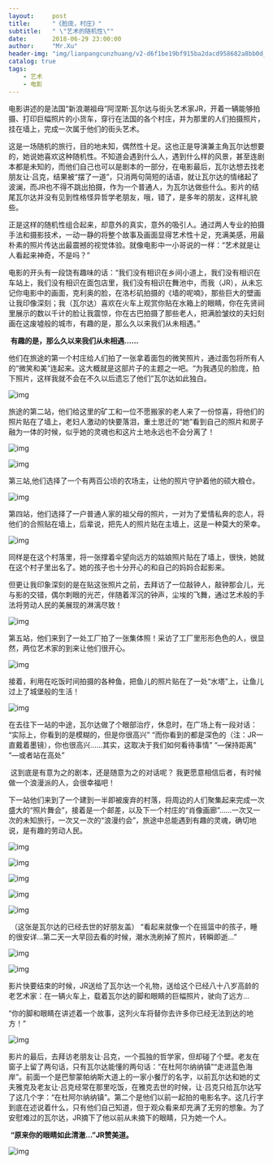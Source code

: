 ```yaml
---
layout:     post
title:      "《脸庞，村庄》"
subtitle:   " \"艺术的随机性\""
date:       2018-06-29 23:00:00
author:     "Mr.Xu"
header-img: "img/lianpangcunzhuang/v2-d6f1be19bf915ba2dacd958682a8bb0d_b.jpg"
catalog: true
tags:
    - 艺术
    - 电影
---
```


​	电影讲述的是法国“新浪潮祖母”阿涅斯·瓦尔达与街头艺术家JR，开着一辆能够拍摄、打印巨幅照片的小货车，穿行在法国的各个村庄，并为那里的人们拍摄照片，挂在墙上，完成一次属于他们的街头艺术。

​	这是一场随机的旅行，目的地未知，偶然性十足。这也正是导演兼主角瓦尔达想要的，她说她喜欢这种随机性。不知道会遇到什么人，遇到什么样的风景，甚至连剧本都是未知的，而他们自己也可以是剧本的一部分，在电影最后，瓦尔达想去找老朋友让·吕克，结果被“摆了一道”，只消两句简短的话语，就让瓦尔达的情绪起了波澜，而JR也不得不跳出拍摄，作为一个普通人，为瓦尔达做些什么。影片的结尾瓦尔达并没有见到性格怪异哲学老朋友，哦，错了，是多年的朋友，这样礼貌些。

​	正是这样的随机性组合起来，却意外的真实，意外的吸引人。通过两人专业的拍摄手法和摄影技术，一动一静的将整个故事及画面显得艺术性十足，充满美感，用最朴素的照片传达出最震撼的视觉体验。就像电影中一小哥说的一样：“艺术就是让人看起来神奇，不是吗？”

​	电影的开头有一段饶有趣味的话：“我们没有相识在乡间小道上，我们没有相识在车站上，我们没有相识在面包店里，我们没有相识在舞池中，而我（JR），从未忘记你电影中的画面，克利奥的脸，在洛杉矶拍摄的《墙的呢喃》，那些巨大的壁画让我印像深刻；我（瓦尔达）喜欢在火车上观赏你贴在水箱上的眼睛，你在先贤祠里展示的数以千计的脸让我震惊，你在古巴拍摄了那些老人，把满脸皱纹的夫妇刻画在这废墟般的城市，有趣的是，那么久以来我们从未相遇。”

​	**有趣的是，那么久以来我们从未相遇……**

​	他们在旅途的第一个村庄给人们拍了一张拿着面包的微笑照片，通过面包将所有人的“微笑和美”连起来。这大概就是这部片子的主题之一吧。“为我遇见的脸庞，拍下照片，这样我就不会在不久以后遗忘了他们”瓦尔达如此独白。

![img](/img/lianpangcunzhuang/v2-726325023a9e70e536d03a34ea7f0310_b.jpg)

旅途的第二站，他们给这里的矿工和一位不愿搬家的老人来了一份惊喜，将他们的照片贴在了墙上，老妇人激动的快要落泪，重土思迁的“她”看到自己的照片和房子融为一体的时候，似乎她的灵魂也和这片土地永远也不会分离了！

![img](/img/lianpangcunzhuang/v2-983a2a406f658ee2de4b5b9f5e2962d4_b.jpg)

![img](/img/lianpangcunzhuang/v2-1377a70b65e4cbc907bdd473e86c9ae0_b.jpg)

第三站,他们选择了一个有两百公顷的农场主，让他的照片守护着他的硕大粮仓。

![img](/img/lianpangcunzhuang/v2-31b93f33b211d7bfc1dae9b3431ffcf1_b.jpg)

第四站，他们选择了一户普通人家的祖父母的照片，一对为了爱情私奔的恋人，将他们的合照贴在墙上，后辈说，把先人的照片贴在主墙上，这是一种莫大的荣幸。

![img](/img/lianpangcunzhuang/v2-eca78cd75c979bffbbbc5949c2c08422_b.jpg)

​	同样是在这个村落里，将一张撑着伞望向远方的姑娘照片贴在了墙上，很快，她就在这个村子里出名了。她的孩子也十分开心的和自己的妈妈合起影来。

​	但更让我印象深刻的是在贴这张照片之前，去拜访了一位敲钟人，敲钟那会儿，光与影的交错，偶尔刺眼的光芒，伴随着浑沉的钟声，尘埃的飞舞，通过艺术般的手法将劳动人民的美展现的淋漓尽致！

![img](/img/lianpangcunzhuang/v2-12f30553af0e3d360e16b89219902b62_b.jpg)

第五站，他们来到了一处工厂拍了一张集体照！采访了工厂里形形色色的人，很显然，两位艺术家的到来让他们很开心。

![img](/img/lianpangcunzhuang/v2-ae78be52a971a2d6b103f7bdaa0dc8bb_b.jpg)

接着，利用在吃饭时间拍摄的各种鱼，把鱼儿的照片贴在了一处“水塔”上，让鱼儿过上了城堡般的生活！

![img](/img/lianpangcunzhuang/v2-cd091be088cf320e6b0f5f7e5e8bc731_b.jpg)

​	在去往下一站的中途，瓦尔达做了个眼部治疗，休息时，在广场上有一段对话： “实际上，你看到的是模糊的，但是你很高兴” “而你看到的都是深色的（注：JR一直戴着墨镜），你也很高兴……其实，这取决于我们如何看待事情” “—保持距离” “—或者站在高处”

​	这到底是有意为之的剧本，还是随意为之的对话呢？ 我更愿意相信后者，有时候做一个浪漫派的人，会很幸福吧！

​	下一站他们来到了一个建到一半即被废弃的村落，将周边的人们聚集起来完成一次盛大的“照片舞会”，接着是一个邮差，以及下一个村庄的“肖像画廊”……一次又一次的未知旅行，一次又一次的“浪漫约会”，旅途中总能遇到有趣的灵魂，确切地说，是有趣的劳动人民。

![img](/img/lianpangcunzhuang/v2-2782e8b4af8791c22db4f242576747c6_b.jpg)

![img](/img/lianpangcunzhuang/v2-ea4e7f0f91539e8ca52f63e0347618b0_b.jpg)

![img](/img/lianpangcunzhuang/v2-9f33dc53bffad61ad6d66320acf47de7_b.jpg)

![img](/img/lianpangcunzhuang/v2-d6f1be19bf915ba2dacd958682a8bb0d_b.jpg)

![img](/img/lianpangcunzhuang/v2-b3d53e94494ed390dbdf8748fc93383d_b.jpg)

​	（这张是瓦尔达的已经去世的好朋友盖） “看起来就像一个在摇篮中的孩子，睡的很安详…第二天一大早回去看的时候，潮水洗刷掉了照片，转瞬即逝…”

![img](/img/lianpangcunzhuang/v2-80f2ec25bd3326a89768f747339a6ef0_b.jpg)

![img](/img/lianpangcunzhuang/v2-01081f1ce59e7676f5dafa7e8b6aa9de_b.jpg)

​	影片快要结束的时候，JR送给了瓦尔达一个礼物，送给这个已经八十八岁高龄的老艺术家：在一辆火车上，载着瓦尔达的脚和眼睛的巨幅照片，驶向了远方…

​	“你的脚和眼睛在讲述着一个故事，这列火车将替你去许多你已经无法到达的地方！”

![img](/img/lianpangcunzhuang/v2-ef23e16f85484e27be74f17b572199a5_b.jpg)

​	影片的最后，去拜访老朋友让·吕克，一个孤独的哲学家，但却碰了个壁。老友在窗子上留了两句话，只有瓦尔达能懂的两句话：“在杜阿尔纳纳镇”“走进蓝色海岸”。前面一个是巴黎蒙帕纳斯大道上的一家小餐厅的名字，以前瓦尔达和她的丈夫雅克及老友让·吕克经常在那里吃饭，在雅克去世的时候，让·吕克只给瓦尔达写了这几个字：“在杜阿尔纳纳镇”。第二个是他们以前一起拍的电影名字。这几行字到底在述说着什么，只有他们自己知道，但于观众看来却充满了无穷的想象。为了安慰难过的瓦尔达，JR摘下了他以前从未摘下的眼睛，只为她一个人。

​	**“原来你的眼睛如此清澈…”JR赞美道。**

![img](/img/lianpangcunzhuang/v2-6ee870f39b7f509edcbf255c0610271a_b.jpg)